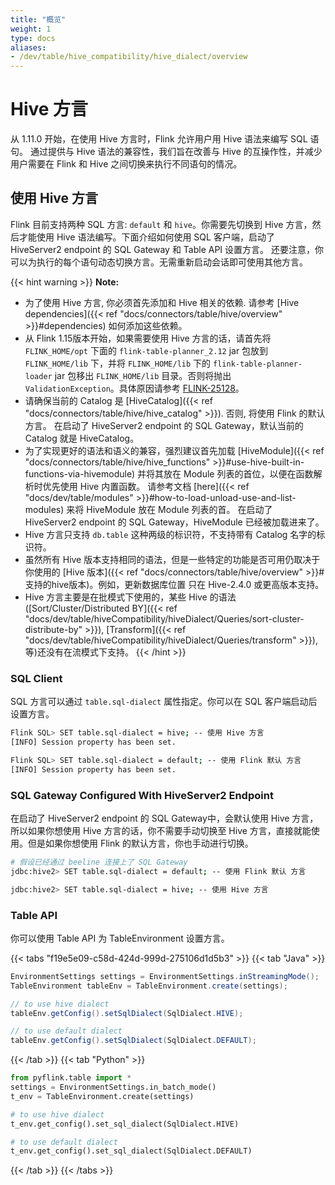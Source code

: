 ```yaml
---
title: "概览"
weight: 1
type: docs
aliases:
- /dev/table/hive_compatibility/hive_dialect/overview
---
```

<!--
Licensed to the Apache Software Foundation (ASF) under one
or more contributor license agreements.  See the NOTICE file
distributed with this work for additional information
regarding copyright ownership.  The ASF licenses this file
to you under the Apache License, Version 2.0 (the
"License"); you may not use this file except in compliance
with the License.  You may obtain a copy of the License at
  http://www.apache.org/licenses/LICENSE-2.0
Unless required by applicable law or agreed to in writing,
software distributed under the License is distributed on an
"AS IS" BASIS, WITHOUT WARRANTIES OR CONDITIONS OF ANY
KIND, either express or implied.  See the License for the
specific language governing permissions and limitations
under the License.
-->

# Hive 方言

从 1.11.0 开始，在使用 Hive 方言时，Flink 允许用户用 Hive 语法来编写 SQL 语句。
通过提供与 Hive 语法的兼容性，我们旨在改善与 Hive 的互操作性，并减少用户需要在 Flink 和 Hive 之间切换来执行不同语句的情况。

## 使用 Hive 方言

Flink 目前支持两种 SQL 方言: `default` 和 `hive`。你需要先切换到 Hive 方言，然后才能使用 Hive 语法编写。下面介绍如何使用 SQL 客户端，启动了 HiveServer2 endpoint 的 SQL Gateway 和 Table API 设置方言。
还要注意，你可以为执行的每个语句动态切换方言。无需重新启动会话即可使用其他方言。

{{< hint warning >}}
**Note:**

- 为了使用 Hive 方言, 你必须首先添加和 Hive 相关的依赖. 请参考 [Hive dependencies]({{< ref "docs/connectors/table/hive/overview" >}}#dependencies) 如何添加这些依赖。
- 从 Flink 1.15版本开始，如果需要使用 Hive 方言的话，请首先将 `FLINK_HOME/opt` 下面的 `flink-table-planner_2.12` jar 包放到 `FLINK_HOME/lib` 下，并将 `FLINK_HOME/lib`
  下的 `flink-table-planner-loader` jar 包移出 `FLINK_HOME/lib` 目录。否则将抛出 `ValidationException`。具体原因请参考 [FLINK-25128](https://issues.apache.org/jira/browse/FLINK-25128)。
- 请确保当前的 Catalog 是 [HiveCatalog]({{< ref "docs/connectors/table/hive/hive_catalog" >}}). 否则, 将使用 Flink 的默认方言。
  在启动了 HiveServer2 endpoint 的 SQL Gateway，默认当前的 Catalog 就是 HiveCatalog。
- 为了实现更好的语法和语义的兼容，强烈建议首先加载 [HiveModule]({{< ref "docs/connectors/table/hive/hive_functions" >}}#use-hive-built-in-functions-via-hivemodule) 
  并将其放在 Module 列表的首位，以便在函数解析时优先使用 Hive 内置函数。 
  请参考文档 [here]({{< ref "docs/dev/table/modules" >}}#how-to-load-unload-use-and-list-modules) 来将 HiveModule 放在 Module 列表的首。
  在启动了 HiveServer2 endpoint 的 SQL Gateway，HiveModule 已经被加载进来了。
- Hive 方言只支持 `db.table` 这种两级的标识符，不支持带有 Catalog 名字的标识符。
- 虽然所有 Hive 版本支持相同的语法，但是一些特定的功能是否可用仍取决于你使用的 [Hive 版本]({{< ref "docs/connectors/table/hive/overview" >}}#支持的hive版本)。例如，更新数据库位置
  只在 Hive-2.4.0 或更高版本支持。
- Hive 方言主要是在批模式下使用的，某些 Hive 的语法([Sort/Cluster/Distributed BY]({{< ref "docs/dev/table/hiveCompatibility/hiveDialect/Queries/sort-cluster-distribute-by" >}}), [Transform]({{< ref "docs/dev/table/hiveCompatibility/hiveDialect/Queries/transform" >}}), 等)还没有在流模式下支持。
{{< /hint >}}

### SQL Client

SQL 方言可以通过 `table.sql-dialect` 属性指定。你可以在 SQL 客户端启动后设置方言。

```bash
Flink SQL> SET table.sql-dialect = hive; -- 使用 Hive 方言
[INFO] Session property has been set.

Flink SQL> SET table.sql-dialect = default; -- 使用 Flink 默认 方言
[INFO] Session property has been set.
```

### SQL Gateway Configured With HiveServer2 Endpoint

在启动了 HiveServer2 endpoint 的 SQL Gateway中，会默认使用 Hive 方言，所以如果你想使用 Hive 方言的话，你不需要手动切换至 Hive 方言，直接就能使用。但是如果你想使用 Flink 的默认方言，你也手动进行切换。

```bash
# 假设已经通过 beeline 连接上了 SQL Gateway
jdbc:hive2> SET table.sql-dialect = default; -- 使用 Flink 默认 方言

jdbc:hive2> SET table.sql-dialect = hive; -- 使用 Hive 方言
```

### Table API

你可以使用 Table API 为 TableEnvironment 设置方言。

{{< tabs "f19e5e09-c58d-424d-999d-275106d1d5b3" >}}
{{< tab "Java" >}}
```java
EnvironmentSettings settings = EnvironmentSettings.inStreamingMode();
TableEnvironment tableEnv = TableEnvironment.create(settings);

// to use hive dialect
tableEnv.getConfig().setSqlDialect(SqlDialect.HIVE);

// to use default dialect
tableEnv.getConfig().setSqlDialect(SqlDialect.DEFAULT);
```
{{< /tab >}}
{{< tab "Python" >}}
```python
from pyflink.table import *
settings = EnvironmentSettings.in_batch_mode()
t_env = TableEnvironment.create(settings)

# to use hive dialect
t_env.get_config().set_sql_dialect(SqlDialect.HIVE)

# to use default dialect
t_env.get_config().set_sql_dialect(SqlDialect.DEFAULT)
```
{{< /tab >}}
{{< /tabs >}}

